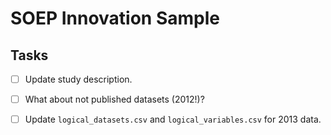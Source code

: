 # SOEP Innovation Sample

##  Tasks

- [ ] Update study description.
- [ ] What about not published datasets (2012!)?
- [ ] Update `logical_datasets.csv` and `logical_variables.csv` for 2013 data.

